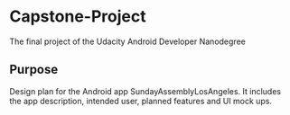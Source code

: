 # Capstone-Project
The final project of the Udacity Android Developer Nanodegree
## Purpose
Design plan for the Android app SundayAssemblyLosAngeles. It includes the app description, intended user, planned features and UI mock ups.
